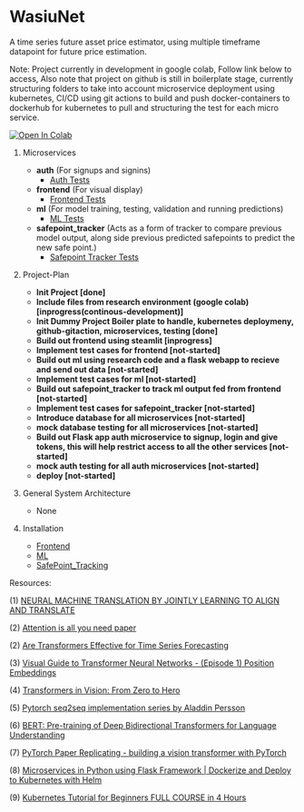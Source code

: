 # WasiuNet
A time series future asset price estimator, using multiple timeframe datapoint for future price estimation.

Note: Project currently in development in google colab, Follow link below to access, Also note that project on github is still in boilerplate stage, currently structuring folders to take into account microservice deployment using kubernetes, CI/CD using git actions to build and push docker-containers to dockerhub for kubernetes to pull and structuring the test for each micro service.

[![Open In Colab](https://colab.research.google.com/assets/colab-badge.svg)](https://drive.google.com/file/d/1Nm_8_5firMCZ3w-A0y-AdrE2g0VBJT4d/view?usp=sharing)

1. Microservices 
    - **auth** (For signups and signins)
        - [Auth Tests](auth/tests)
    - **frontend** (For visual display)
        - [Frontend Tests](frontend/tests)
    - **ml** (For model training, testing, validation and running predictions)
        - [ML Tests](ml/tests)
    - **safepoint_tracker** (Acts as a form of tracker to compare previous model output, along side previous predicted safepoints to predict the new safe point.) 
        - [Safepoint Tracker Tests](safepoint_tracker/tests)
    
2. Project-Plan
    - **Init Project [done]**
    - **Include files from research environment (google colab) [inprogress(continous-development)]**
    - **Init Dummy Project Boiler plate to handle, kubernetes deploymeny, github-gitaction, microservices, testing [done]**
    - **Build out frontend using steamlit [inprogress]**
    - **Implement test cases for frontend [not-started]**
    - **Build out ml using research code and a flask webapp to recieve and send out data [not-started]**
    - **Implement test cases for ml [not-started]**
    - **Build out safepoint_tracker to track ml output fed from frontend [not-started]**
    - **Implement test cases for safepoint_tracker [not-started]**
    - **Introduce database for all microservices [not-started]**
    - **mock database testing for all microservices [not-started]**
    - **Build out Flask app auth microservice to signup, login and give tokens, this will help restrict access to all the other services [not-started]**
    - **mock auth testing for all auth microservices [not-started]**
    - **deploy [not-started]**

3. General System Architecture
    - None

4. Installation
    - [Frontend](frontend/README.md)
    - [ML](ml/README.md)
    - [SafePoint_Tracking](safepoint_tracker/README.md)

Resources:

(1) [NEURAL MACHINE TRANSLATION BY JOINTLY LEARNING TO ALIGN AND TRANSLATE](https://arxiv.org/pdf/1409.0473.pdf)

(2) [Attention is all you need paper](https://arxiv.org/pdf/1706.03762.pdf)

(2) [Are Transformers Effective for Time Series Forecasting](https://arxiv.org/pdf/2205.13504.pdf)

(3) [Visual Guide to Transformer Neural Networks - (Episode 1) Position Embeddings](https://www.youtube.com/watch?v=dichIcUZfOw)

(4) [Transformers in Vision: From Zero to Hero](https://www.youtube.com/watch?v=J-utjBdLCTo)

(5) [Pytorch seq2seq implementation series by Aladdin Persson](https://www.youtube.com/redirect?event=video_description&redir_token=QUFFLUhqbnM2SXZwZTFfbG1FZkN2RXVsemYySlNJa2kxd3xBQ3Jtc0ttbUoySDNmbGF4V2d6WS0xWTZQOG1SUlBvMzZ1STd6MzhJTWJhM3JOZ0kxU0FCRGlWS2k1VFBQako5TkNHaURySVlSSU1Sa3pOR0wwai1sV1JGcV85UDdpTV9xRGs3SldMdm9reTBTQWVoalZwSFd6dw&q=https%3A%2F%2Fgithub.com%2Faladdinpersson%2FMachine-Learning-Collection&v=U0s0f995w14)

(6) [BERT: Pre-training of Deep Bidirectional Transformers for Language Understanding](https://arxiv.org/pdf/1810.04805.pdf)

(7) [PyTorch Paper Replicating - building a vision transformer with PyTorch](https://youtu.be/tjpW_BY8y3g)

(8) [Microservices in Python using Flask Framework | Dockerize and Deploy to Kubernetes with Helm](https://www.youtube.com/watch?v=SdTzwYmsgoU&list=PL8klaCXyIuQ4RYLGVJUO_iOkmumkXKjPY&index=2)

(9) [Kubernetes Tutorial for Beginners FULL COURSE in 4 Hours](https://www.youtube.com/watch?v=X48VuDVv0do)